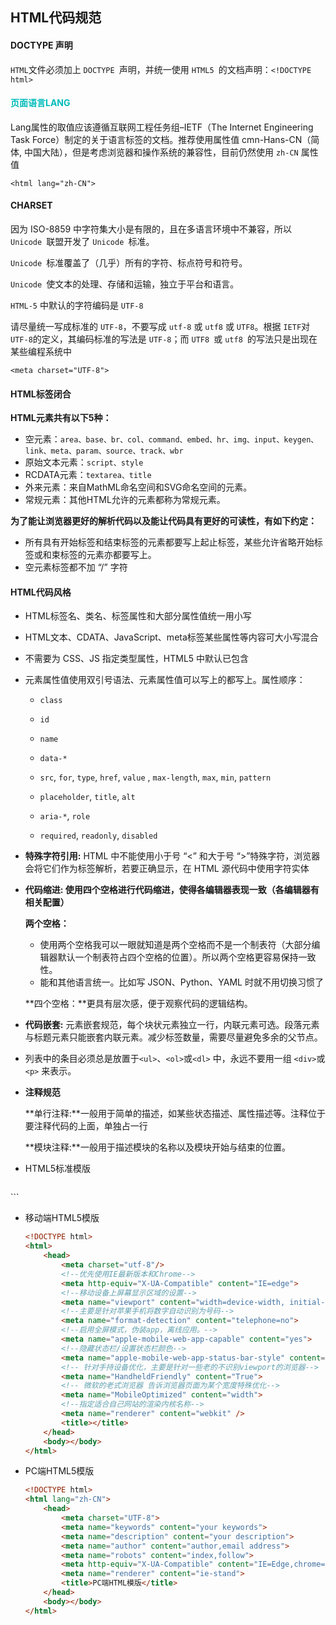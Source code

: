 ## HTML代码规范

#### DOCTYPE 声明

`HTML`文件必须加上 `DOCTYPE `声明，并统一使用 `HTML5 `的文档声明：`<!DOCTYPE html>`

#### <b style="color:#0bb">页面语言LANG</b>

Lang属性的取值应该遵循互联网工程任务组–IETF（The Internet Engineering Task Force）制定的关于语言标签的文档。推荐使用属性值 cmn-Hans-CN（简体, 中国大陆），但是考虑浏览器和操作系统的兼容性，目前仍然使用 `zh-CN` 属性值

`<html lang="zh-CN">`

#### CHARSET

因为 ISO-8859 中字符集大小是有限的，且在多语言环境中不兼容，所以 `Unicode `联盟开发了 `Unicode `标准。

`Unicode `标准覆盖了（几乎）所有的字符、标点符号和符号。

`Unicode `使文本的处理、存储和运输，独立于平台和语言。

`HTML-5` 中默认的字符编码是 `UTF-8`

请尽量统一写成标准的 `UTF-8`，不要写成 `utf-8` 或 `utf8` 或 `UTF8`。根据 `IETF`对`UTF-8`的定义，其编码标准的写法是 `UTF-8`；而 `UTF8 `或 `utf8 `的写法只是出现在某些编程系统中

`<meta charset="UTF-8">`



#### HTML标签闭合

**HTML元素共有以下5种：**

- 空元素：`area、base、br、col、command、embed、hr、img、input、keygen、link、meta、param、source、track、wbr`
- 原始文本元素：`script、style`
- RCDATA元素：`textarea、title`
- 外来元素：来自MathML命名空间和SVG命名空间的元素。
- 常规元素：其他HTML允许的元素都称为常规元素。

**为了能让浏览器更好的解析代码以及能让代码具有更好的可读性，有如下约定：**

- 所有具有开始标签和结束标签的元素都要写上起止标签，某些允许省略开始标签或和束标签的元素亦都要写上。
- 空元素标签都不加 “/” 字符



#### HTML代码风格

- HTML标签名、类名、标签属性和大部分属性值统一用小写

- HTML文本、CDATA、JavaScript、meta标签某些属性等内容可大小写混合

- 不需要为 CSS、JS 指定类型属性，HTML5 中默认已包含


- 元素属性值使用双引号语法、元素属性值可以写上的都写上。属性顺序：

  * `class`

  * `id`

  * `name`

  * `data-*`

  * `src`, `for`, `type`, `href`, `value` , `max-length`, `max`, `min`, `pattern`

  * `placeholder`, `title`, `alt`

  * `aria-*`, `role`

  * `required`, `readonly`, `disabled`

* **特殊字符引用:**  HTML 中不能使用小于号 “<” 和大于号 “>”特殊字符，浏览器会将它们作为标签解析，若要正确显示，在 HTML 源代码中使用字符实体

- **代码缩进: 使用四个空格进行代码缩进，使得各编辑器表现一致（各编辑器有相关配置）**

  **两个空格：**

  - 使用两个空格我可以一眼就知道是两个空格而不是一个制表符（大部分编辑器默认一个制表符占四个空格的位置）。所以两个空格更容易保持一致性。
  - 能和其他语言统一。比如写 JSON、Python、YAML 时就不用切换习惯了

  **四个空格：**更具有层次感，便于观察代码的逻辑结构。

- **代码嵌套:** 元素嵌套规范，每个块状元素独立一行，内联元素可选。段落元素与标题元素只能嵌套内联元素。减少标签数量，需要尽量避免多余的父节点。

- 列表中的条目必须总是放置于`<ul>`、`<ol>`或`<dl>` 中，永远不要用一组 `<div>`或`<p>` 来表示。

* **注释规范**

  **单行注释:**一般用于简单的描述，如某些状态描述、属性描述等。注释位于要注释代码的上面，单独占一行

  **模块注释:**一般用于描述模块的名称以及模块开始与结束的位置。

* HTML5标准模版

  ``` html
<html lang="zh-CN">
      <head>
        <meta charset="UTF-8">
          <title>HTML5标准模版</title>
      </head>
      <body></body>
  </html>
  ```
  
* 移动端HTML5模版

  ```html
  <!DOCTYPE html>
  <html>
      <head>
          <meta charset="utf-8"/>
          <!--优先使用IE最新版本和Chrome-->
          <meta http-equiv="X-UA-Compatible" content="IE=edge">
          <!--移动设备上屏幕显示区域的设置-->
          <meta name="viewport" content="width=device-width, initial-scale=1.0, minimum-scale=1.0, maximum-scale=1.0, user-scalable=no, shrink-to-fit=no, viewport-fit=cover">
          <!--主要是针对苹果手机将数字自动识别为号码-->
          <meta name="format-detection" content="telephone=no">
          <!--启用全屏模式，伪装app，离线应用。-->
          <meta name="apple-mobile-web-app-capable" content="yes">
          <!--隐藏状态栏/设置状态栏颜色-->
          <meta name="apple-mobile-web-app-status-bar-style" content="black">
          <!-- 针对手持设备优化，主要是针对一些老的不识别viewport的浏览器-->
          <meta name="HandheldFriendly" content="True">
          <!-- 微软的老式浏览器 告诉浏览器页面为某个宽度特殊优化-->
          <meta name="MobileOptimized" content="width">
          <!--指定适合自己网站的渲染内核名称-->
          <meta name="renderer" content="webkit" />
          <title></title>
      </head>
      <body></body>
  </html>
  ```
* PC端HTML5模版

  ```html
  <!DOCTYPE html>
  <html lang="zh-CN">
      <head>
          <meta charset="UTF-8">
          <meta name="keywords" content="your keywords">
          <meta name="description" content="your description">
          <meta name="author" content="author,email address">
          <meta name="robots" content="index,follow">
          <meta http-equiv="X-UA-Compatible" content="IE=Edge,chrome=1">
          <meta name="renderer" content="ie-stand">
          <title>PC端HTML模版</title>
      </head>
      <body></body>
  </html>
  ```